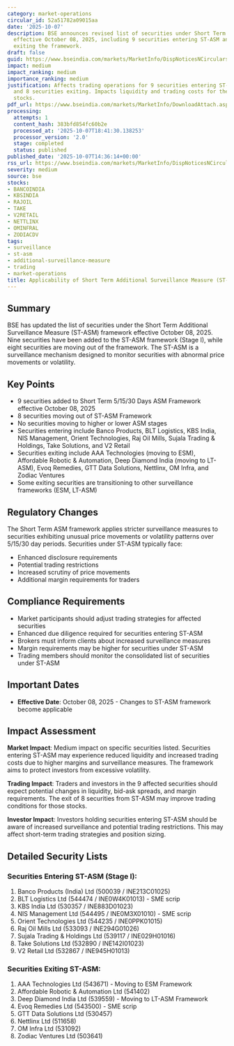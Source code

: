 ```yaml
---
category: market-operations
circular_id: 52a51782a09015aa
date: '2025-10-07'
description: BSE announces revised list of securities under Short Term ASM framework
  effective October 08, 2025, including 9 securities entering ST-ASM and 8 securities
  exiting the framework.
draft: false
guid: https://www.bseindia.com/markets/MarketInfo/DispNoticesNCirculars.aspx?Noticeid={DF92D7C2-2ED8-498C-B28F-F88DA820FF9C}&noticeno=20251007-60&dt=10/07/2025&icount=60&totcount=79&flag=0
impact: medium
impact_ranking: medium
importance_ranking: medium
justification: Affects trading operations for 9 securities entering ST-ASM framework
  and 8 securities exiting. Impacts liquidity and trading costs for these specific
  stocks.
pdf_url: https://www.bseindia.com/markets/MarketInfo/DownloadAttach.aspx?id=20251007-60&attachedId=a2a1e6eb-c071-4359-ba6e-a79cd838ecca
processing:
  attempts: 1
  content_hash: 383bfd854fc60b2e
  processed_at: '2025-10-07T18:41:30.138253'
  processor_version: '2.0'
  stage: completed
  status: published
published_date: '2025-10-07T14:36:14+00:00'
rss_url: https://www.bseindia.com/markets/MarketInfo/DispNoticesNCirculars.aspx?Noticeid={DF92D7C2-2ED8-498C-B28F-F88DA820FF9C}&noticeno=20251007-60&dt=10/07/2025&icount=60&totcount=79&flag=0
severity: medium
source: bse
stocks:
- BANCOINDIA
- KBSINDIA
- RAJOIL
- TAKE
- V2RETAIL
- NETTLINX
- OMINFRAL
- ZODIACDV
tags:
- surveillance
- st-asm
- additional-surveillance-measure
- trading
- market-operations
title: Applicability of Short Term Additional Surveillance Measure (ST-ASM)
---
```


## Summary

BSE has updated the list of securities under the Short Term Additional Surveillance Measure (ST-ASM) framework effective October 08, 2025. Nine securities have been added to the ST-ASM framework (Stage I), while eight securities are moving out of the framework. The ST-ASM is a surveillance mechanism designed to monitor securities with abnormal price movements or volatility.

## Key Points

- 9 securities added to Short Term 5/15/30 Days ASM Framework effective October 08, 2025
- 8 securities moving out of ST-ASM Framework
- No securities moving to higher or lower ASM stages
- Securities entering include Banco Products, BLT Logistics, KBS India, NIS Management, Orient Technologies, Raj Oil Mills, Sujala Trading & Holdings, Take Solutions, and V2 Retail
- Securities exiting include AAA Technologies (moving to ESM), Affordable Robotic & Automation, Deep Diamond India (moving to LT-ASM), Evoq Remedies, GTT Data Solutions, Nettlinx, OM Infra, and Zodiac Ventures
- Some exiting securities are transitioning to other surveillance frameworks (ESM, LT-ASM)

## Regulatory Changes

The Short Term ASM framework applies stricter surveillance measures to securities exhibiting unusual price movements or volatility patterns over 5/15/30 day periods. Securities under ST-ASM typically face:
- Enhanced disclosure requirements
- Potential trading restrictions
- Increased scrutiny of price movements
- Additional margin requirements for traders

## Compliance Requirements

- Market participants should adjust trading strategies for affected securities
- Enhanced due diligence required for securities entering ST-ASM
- Brokers must inform clients about increased surveillance measures
- Margin requirements may be higher for securities under ST-ASM
- Trading members should monitor the consolidated list of securities under ST-ASM

## Important Dates

- **Effective Date**: October 08, 2025 - Changes to ST-ASM framework become applicable

## Impact Assessment

**Market Impact**: Medium impact on specific securities listed. Securities entering ST-ASM may experience reduced liquidity and increased trading costs due to higher margins and surveillance measures. The framework aims to protect investors from excessive volatility.

**Trading Impact**: Traders and investors in the 9 affected securities should expect potential changes in liquidity, bid-ask spreads, and margin requirements. The exit of 8 securities from ST-ASM may improve trading conditions for those stocks.

**Investor Impact**: Investors holding securities entering ST-ASM should be aware of increased surveillance and potential trading restrictions. This may affect short-term trading strategies and position sizing.

## Detailed Security Lists

### Securities Entering ST-ASM (Stage I):
1. Banco Products (India) Ltd (500039 / INE213C01025)
2. BLT Logistics Ltd (544474 / INE0W4K01013) - SME scrip
3. KBS India Ltd (530357 / INE883D01023)
4. NIS Management Ltd (544495 / INE0M3X01010) - SME scrip
5. Orient Technologies Ltd (544235 / INE0PPK01015)
6. Raj Oil Mills Ltd (533093 / INE294G01026)
7. Sujala Trading & Holdings Ltd (539117 / INE029H01016)
8. Take Solutions Ltd (532890 / INE142I01023)
9. V2 Retail Ltd (532867 / INE945H01013)

### Securities Exiting ST-ASM:
1. AAA Technologies Ltd (543671) - Moving to ESM Framework
2. Affordable Robotic & Automation Ltd (541402)
3. Deep Diamond India Ltd (539559) - Moving to LT-ASM Framework
4. Evoq Remedies Ltd (543500) - SME scrip
5. GTT Data Solutions Ltd (530457)
6. Nettlinx Ltd (511658)
7. OM Infra Ltd (531092)
8. Zodiac Ventures Ltd (503641)